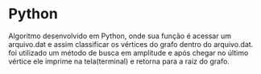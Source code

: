 # Python
Algoritmo desenvolvido em Python, onde sua função é acessar um arquivo.dat e assim classificar os vértices do grafo dentro do arquivo.dat. foi utilizado um método de busca em amplitude e após chegar no último vértice ele imprime na tela(terminal) e retorna para a raiz do grafo.
